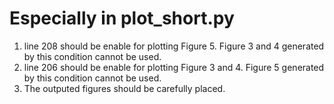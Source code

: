 # Especially in plot_short.py
1. line 208 should be enable for plotting Figure 5. Figure 3 and 4 generated by this condition cannot be used.
2. line 206 should be enable for plotting Figure 3 and 4. Figure 5 generated by this condition cannot be used.
3. The outputed figures should be carefully placed. 
